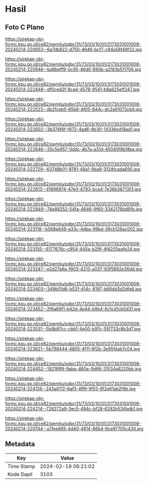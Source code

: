# Hasil

## Foto C Plano

https://sirekap-obj-formc.kpu.go.id/ce82/pemilu/pdpr/31/73/03/10/01/3173031001008-20240214-220653--6a7db822-d750-4646-bcf7-c84a58f48f22.jpg

https://sirekap-obj-formc.kpu.go.id/ce82/pemilu/pdpr/31/73/03/10/01/3173031001008-20240214-220946--bd8beff9-0c95-46d0-890b-a2f83b511706.jpg

https://sirekap-obj-formc.kpu.go.id/ce82/pemilu/pdpr/31/73/03/10/01/3173031001008-20240214-222448--df0ced2f-8ca4-4578-9541-b8a625eff247.jpg

https://sirekap-obj-formc.kpu.go.id/ce82/pemilu/pdpr/31/73/03/10/01/3173031001008-20240214-222523--db2fceb5-65b8-4f05-844c-dc2a91073cb9.jpg

https://sirekap-obj-formc.kpu.go.id/ce82/pemilu/pdpr/31/73/03/10/01/3173031001008-20240214-222602--3b374f6f-f872-4ad6-8b30-14336ed18ad1.jpg

https://sirekap-obj-formc.kpu.go.id/ce82/pemilu/pdpr/31/73/03/10/01/3173031001008-20240214-222646--35c5e957-0ddc-4b7a-a31d-45040f9bf4ba.jpg

https://sirekap-obj-formc.kpu.go.id/ce82/pemilu/pdpr/31/73/03/10/01/3173031001008-20240214-222729--63748b01-9781-49a1-9ba8-3124fcada690.jpg

https://sirekap-obj-formc.kpu.go.id/ce82/pemilu/pdpr/31/73/03/10/01/3173031001008-20240214-222813--41896974-47e0-4793-bca4-7e38b38713f3.jpg

https://sirekap-obj-formc.kpu.go.id/ce82/pemilu/pdpr/31/73/03/10/01/3173031001008-20240214-222849--74e89252-54fa-4646-9f60-3342176bd91b.jpg

https://sirekap-obj-formc.kpu.go.id/ce82/pemilu/pdpr/31/73/03/10/01/3173031001008-20240214-223118--b568e649-a33c-4dba-99bd-39cb126ac002.jpg

https://sirekap-obj-formc.kpu.go.id/ce82/pemilu/pdpr/31/73/03/10/01/3173031001008-20240214-223155--6177676c-c954-445e-b29f-4f4205eafe24.jpg

https://sirekap-obj-formc.kpu.go.id/ce82/pemilu/pdpr/31/73/03/10/01/3173031001008-20240214-223247--e2d27a6a-f903-4213-a037-93f5692e36dd.jpg

https://sirekap-obj-formc.kpu.go.id/ce82/pemilu/pdpr/31/73/03/10/01/3173031001008-20240214-223403--349b01d6-b531-414c-8197-b66dd3d2dfa6.jpg

https://sirekap-obj-formc.kpu.go.id/ce82/pemilu/pdpr/31/73/03/10/01/3173031001008-20240214-223452--2f6a69f1-b42d-4e44-b9b4-6c1cd1cb0d31.jpg

https://sirekap-obj-formc.kpu.go.id/ce82/pemilu/pdpr/31/73/03/10/01/3173031001008-20240214-223531--5b9b87cc-cbb1-4e00-b97c-55f733c8b3d7.jpg

https://sirekap-obj-formc.kpu.go.id/ce82/pemilu/pdpr/31/73/03/10/01/3173031001008-20240214-223621--5b798444-4805-4f11-8f2b-3e95f4ab7c04.jpg

https://sirekap-obj-formc.kpu.go.id/ce82/pemilu/pdpr/31/73/03/10/01/3173031001008-20240214-224452--19218ff9-9abe-460e-9d66-31534a8220bb.jpg

https://sirekap-obj-formc.kpu.go.id/ce82/pemilu/pdpr/31/73/03/10/01/3173031001008-20240214-224126--243a6112-6af3-4ff9-9f55-9f2e61ab2f9b.jpg

https://sirekap-obj-formc.kpu.go.id/ce82/pemilu/pdpr/31/73/03/10/01/3173031001008-20240214-224214--726272a9-3ec5-494c-bf28-6282b534bdb1.jpg

https://sirekap-obj-formc.kpu.go.id/ce82/pemilu/pdpr/31/73/03/10/01/3173031001008-20240214-220744--a7fee685-4d40-4814-86b4-9ce97705c430.jpg


## Metadata

| Key        | Value               |
| ---------- | ------------------- |
| Time Stamp | 2024-02-19 06:21:02 |
| Kode Dapil | 3103                |



